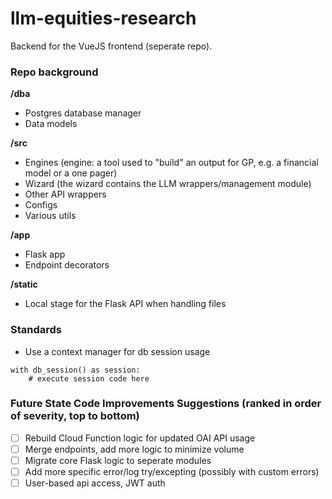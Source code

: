 # llm-equities-research
Backend for the VueJS frontend (seperate repo).

### Repo background
**/dba**
- Postgres database manager
- Data models

**/src**
- Engines (engine: a tool used to "build" an output for GP, e.g. a financial model or a one pager)
- Wizard (the wizard contains the LLM wrappers/management module)
- Other API wrappers
- Configs
- Various utils

**/app**
- Flask app
- Endpoint decorators

**/static**
- Local stage for the Flask API when handling files

### Standards
- Use a context manager for db session usage
````
with db_session() as session:
    # execute session code here
````

### Future State Code Improvements Suggestions (ranked in order of severity, top to bottom)
- [ ] Rebuild Cloud Function logic for updated OAI API usage
- [ ] Merge endpoints, add more logic to minimize volume
- [ ] Migrate core Flask logic to seperate modules
- [ ] Add more specific error/log try/excepting (possibly with custom errors)
- [ ] User-based api access, JWT auth

